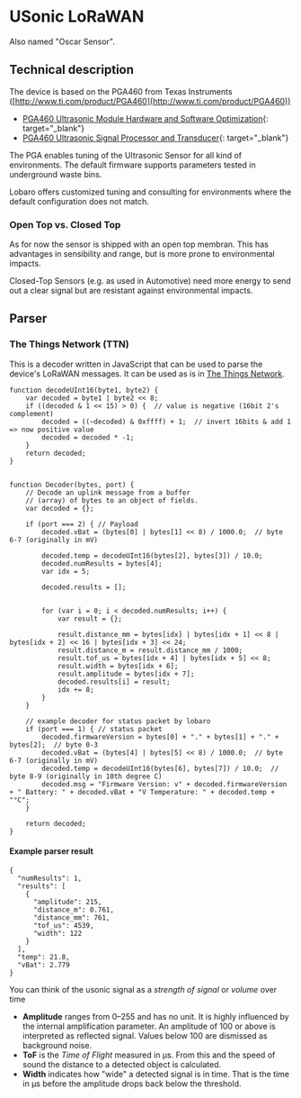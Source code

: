 # USonic LoRaWAN

Also named "Oscar Sensor".

## Technical description

The device is based on the PGA460 from Texas Instruments ([http://www.ti.com/product/PGA460](http://www.ti.com/product/PGA460))

* [PGA460 Ultrasonic Module Hardware and Software Optimization](files/app_note.pdf){: target="_blank"}
* [PGA460 Ultrasonic Signal Processor and Transducer](files/pga460.pdf){: target="_blank"}

The PGA enables tuning of the Ultrasonic Sensor for all kind of environments. The default firmware supports parameters tested in underground waste bins.

Lobaro offers customized tuning and consulting for environments where the default configuration does not match.

### Open Top vs. Closed Top

As for now the sensor is shipped with an open top membran. This has advantages in sensibility and range, but is more prone to environmental impacts.

Closed-Top Sensors (e.g. as used in Automotive) need more energy to send out a clear signal but are resistant against environmental impacts. 
 

## Parser

### The Things Network (TTN)

This is a decoder written in JavaScript that can be used to parse the device's 
LoRaWAN messages. It can be used as is in 
[The Things Network](https://thethingsnetwork.org).

```
function decodeUInt16(byte1, byte2) {
    var decoded = byte1 | byte2 << 8;
    if ((decoded & 1 << 15) > 0) {  // value is negative (16bit 2's complement)
        decoded = ((~decoded) & 0xffff) + 1;  // invert 16bits & add 1 => now positive value
        decoded = decoded * -1;
    }
    return decoded;
}


function Decoder(bytes, port) {
    // Decode an uplink message from a buffer
    // (array) of bytes to an object of fields.
    var decoded = {};

    if (port === 2) { // Payload
        decoded.vBat = (bytes[0] | bytes[1] << 8) / 1000.0;  // byte 6-7 (originally in mV)

        decoded.temp = decodeUInt16(bytes[2], bytes[3]) / 10.0;
        decoded.numResults = bytes[4];
        var idx = 5;

        decoded.results = [];


        for (var i = 0; i < decoded.numResults; i++) {
            var result = {};

            result.distance_mm = bytes[idx] | bytes[idx + 1] << 8 | bytes[idx + 2] << 16 | bytes[idx + 3] << 24;
            result.distance_m = result.distance_mm / 1000;
            result.tof_us = bytes[idx + 4] | bytes[idx + 5] << 8;
            result.width = bytes[idx + 6];
            result.amplitude = bytes[idx + 7];
            decoded.results[i] = result;
            idx += 8;
        }
    }

    // example decoder for status packet by lobaro
    if (port === 1) { // status packet
        decoded.firmwareVersion = bytes[0] + "." + bytes[1] + "." + bytes[2];  // byte 0-3
        decoded.vBat = (bytes[4] | bytes[5] << 8) / 1000.0;  // byte 6-7 (originally in mV)
        decoded.temp = decodeUInt16(bytes[6], bytes[7]) / 10.0;  // byte 8-9 (originally in 10th degree C)
        decoded.msg = "Firmware Version: v" + decoded.firmwareVersion + " Battery: " + decoded.vBat + "V Temperature: " + decoded.temp + "°C";
    }

    return decoded;
}
```

#### Example parser result
```
{
  "numResults": 1,
  "results": [
    {
      "amplitude": 215,
      "distance_m": 0.761,
      "distance_mm": 761,
      "tof_us": 4539,
      "width": 122
    }
  ],
  "temp": 21.8,
  "vBat": 2.779
}
```

You can think of the usonic signal as a *strength of signal* or *volume* over time

* **Amplitude** ranges from 0&ndash;255 and has no unit. It is highly influenced by 
  the internal amplification parameter.
  An amplitude of 100 or above is interpreted as reflected signal. Values below 100
  are dismissed as background noise.
* **ToF** is the *Time of Flight* measured in µs. From this and the speed of sound the 
  distance to a detected object is calculated.
* **Width** indicates how "wide" a detected signal is in time. That is the time in µs
  before the amplitude drops back below the threshold.
